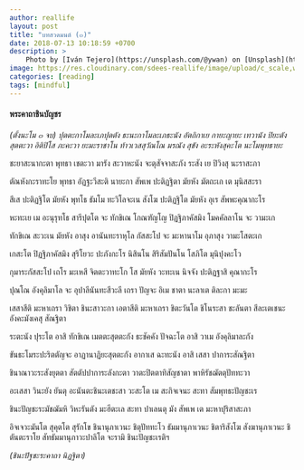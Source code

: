 ```yaml
---
author: reallife
layout: post
title: "บทสวดมนต์ (๓)"
date: 2018-07-13 10:18:59 +0700
description: >
    Photo by [Iván Tejero](https://unsplash.com/@ywan) on [Unsplash](https://unsplash.com/)
image: https://res.cloudinary.com/sdees-reallife/image/upload/c_scale,w_1024/v1531451465/ivan-tejero-1700-unsplash.jpg
categories: [reading]
tags: [mindful]
---
```

#### พระคาถาชินบัญชร
*(ตั้งนะโม ๓ จบ) ปุตตะกาโมละเภปุตตัง ธะนะกาโมละเภธะนัง อัตถิกาเย กายะญายะ เทวานัง ปิยะตัง สุตตะวา อิติปิโส ภะคะวา ยะมะราชาโน ท้าวเวสสุวัณโณ มรณัง สุขัง อะระหังสุคะโต นะโมพุทธายะ*

ชะยาสะนากะตา พุทธา เชตะวา มารัง สะวาหะนัง จะตุสัจจาสะภัง ระสัง เย ปิวิงสุ นะราสะภา

ตัณหังกะราทะโย พุทธา อัฏฐะวีสะติ นายะกา สัพเพ ปะติฏฐิตา มัยหัง มัตถะเก เต มุนิสสะรา

สีเส ปะติฏฐิโต มัยหัง พุทโธ ธัมโม ทะวิโลจะเน สังโฆ ปะติฏฐิโต มัยหัง อุเร สัพพะคุณากะโร

หะทะเย เม อะนุรุทโธ สารีปุตโต จะ ทักขิเณ โกณฑัญโญ ปิฏฐิภาคัสมิง โมคคัลลาโน จะ วามะเก

ทักขิเณ สะวะเน มัยหัง อาสุง อานันทะราหุโล กัสสะโป จะ มะหานาโม อุภาสุง วามะโสตะเก

เกสะโต ปิฏฐิภาคัสมิง สุริโยวะ ปะภังกะโร นิสินโน สิริสัมปันโน โสภิโต มุนิปุงคะโว

กุมาระกัสสะโป เถโร มะเหสี จิตตะวาทะโก โส มัยหัง วะทะเน นิจจัง ปะติฏฐาสิ คุณากะโร

ปุณโณ อังคุลิมาโล จะ อุปาลีนันทะสีวะลี เถรา ปัญจะ อิเม ชาตา นะลาเต ติละกา มะมะ

เสสาสีติ มะหาเถรา วิชิตา ชินะสาวะกา เอตาสีติ มะหาเถรา ชิตะวันโต ชิโนระสา ชะลันตา สีละเตเชนะ อังคะมังเคสุ สัณฐิตา

ระตะนัง ปุระโต อาสิ ทักขิเณ เมตตะสุตตะกัง ธะชัคคัง ปัจฉะโต อาสิ วาเม อังคุลิมาละกัง

ขันธะโมระปะริตตัญจะ อาฏานาฏิยะสุตตะกัง อากาเส ฉะทะนัง อาสิ เสสา ปาการะสัณฐิตา

ชินาณาวะระสังยุตตา สัตตัปปาการะลังกะตา วาตะปิตตาทิสัญชาตา พาหิรัชฌัตตุปัททะวา

อะเสสา วินะยัง ยันตุ อะนันตะชินะเตชะสา วะสะโต เม สะกิจเจนะ สะทา สัมพุทธะปัญชะเร

ชินะปัญชะระมัชฌัมหิ วิหะรันตัง มะฮีตะเล สะทา ปาเลนตุ มัง สัพเพ เต มะหาปุริสาสะภา

อิจเจวะมันโต สุคุตโต สุรักโข ชินานุภาเวนะ ชิตุปัททะโว ธัมมานุภาเวนะ ชิตาริสังโฆ สังฆานุภาเวนะ ชิตันตะราโย สัทธัมมานุภาวะปาลิโต จะรามิ ชินะปัญชะเรติฯ

*(ชินะปัฐชะระคาถา นิฏฐิตา)*
